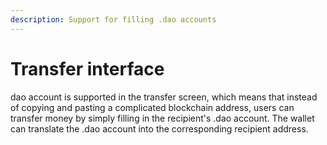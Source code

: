 ```yaml
---
description: Support for filling .dao accounts
---
```


# Transfer interface

dao account is supported in the transfer screen, which means that instead of copying and pasting a complicated blockchain address, users can transfer money by simply filling in the recipient's .dao account. The wallet can translate the .dao account into the corresponding recipient address.
